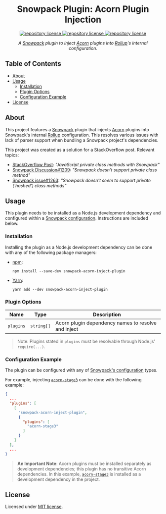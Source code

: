 <h1 align="center">
    Snowpack Plugin: Acorn Plugin Injection
</h1>

<p align="center">
    <a href="https://github.com/concision/snowpack-acorn-inject-plugin
/blob/master/LICENSE">
        <img alt="repository license" src="https://img.shields.io/github/license/concision/snowpack-acorn-inject-plugin?style=for-the-badge"/>
    </a>
    <a href="https://www.npmjs.com/package/snowpack-acorn-inject-plugin">
        <img alt="repository license" src="https://img.shields.io/npm/v/snowpack-acorn-inject-plugin?color=red&logo=npm&style=for-the-badge"/>
    </a>
    <a href="https://bundlephobia.com/result?p=snowpack-acorn-inject-plugin">
        <img alt="repository license" src="https://img.shields.io/bundlephobia/min/snowpack-acorn-inject-plugin?color=green&label=Size&logo=node.js&logoColor=green&style=for-the-badge"/>
    </a>

</p>

<p align="center">
    <i>A <a href="https://www.snowpack.dev/">Snowpack</a> plugin to inject <a href="https://github.com/acornjs/acorn">Acorn</a> plugins into <a href="https://rollupjs.org/guide/en/">Rollup</a>'s internal configuration.</i>
</p>


## Table of Contents
- [About](#about)
- [Usage](#usage)
  - [Installation](#installation)
  - [Plugin Options](#plugin-options)
  - [Configuration Example](#configuration-example)
- [License](#license)


## About
This project features a [Snowpack](https://www.snowpack.dev/) plugin that injects [Acorn](https://github.com/acornjs/acorn) plugins into Snowpack's internal [Rollup](https://rollupjs.org/guide/en/) configuration. This resolves various issues with lack of parser support when bundling a Snowpack project's dependencies.

This project was created as a solution for a StackOverflow post. Relevant topics:
- [StackOverflow Post](https://stackoverflow.com/q/64437657/14352161): *"JavaScript private class methods with Snowpack"*
- [Snowpack Discussion#1209](https://github.com/snowpackjs/snowpack/discussions/1209): *"Snowpack doesn't support private class method"*
- [Snowpack issue#1263](https://github.com/snowpackjs/snowpack/issues/1263): *"Snowpack doesn't seem to support private ('hashed') class methods"*


## Usage
This plugin needs to be installed as a Node.js development dependency and configured within a [Snowpack configuration](https://www.snowpack.dev/#config-files). Instructions are included below.

### Installation
Installing the plugin as a Node.js development dependency can be done with any of the following package managers:

- [npm](https://docs.npmjs.com/cli/npm):
  ```
  npm install --save-dev snowpack-acorn-inject-plugin
  ```
- [Yarn](https://yarnpkg.com/):
  ```
  yarn add --dev snowpack-acorn-inject-plugin
  ```

### Plugin Options

| Name      | Type       | Description                                         |
|-----------|------------|-----------------------------------------------------|
| `plugins` | `string[]` | Acorn plugin dependency names to resolve and inject |

> Note: Plugins stated in `plugins` must be resolvable through Node.js' `require(...)`.

### Configuration Example
The plugin can be configured with any of [Snowpack's configuration](https://www.snowpack.dev/#config-files) types.

For example, injecting [`acorn-stage3`](https://github.com/acornjs/acorn-stage3) can be done with the following example:
```json
{
  ...
  "plugins": [
    [
      "snowpack-acorn-inject-plugin",
      {
        "plugins": [
          "acorn-stage3"
        ]
      }
    ]
  ],
  ...
}
```

> **An Important Note**: Acorn plugins must be installed separately as development dependencies; this plugin has no transitive Acorn dependencies. In this example, [`acorn-stage3`](https://github.com/acornjs/acorn-stage3) is installed as a development dependency in the project.


## License
Licensed under [MIT license](https://choosealicense.com/licenses/mit/).
